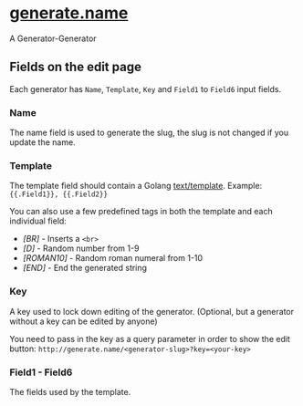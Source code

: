 # [generate.name](http://generate.name)

A Generator-Generator

## Fields on the edit page

Each generator has `Name`, `Template`, `Key` and `Field1` to `Field6` input fields.

### Name

The name field is used to generate the slug, the slug is not changed if you update the name.

### Template

The template field should contain a Golang [text/template](http://golang.org/pkg/text/template/).
Example: `{{.Field1}}, {{.Field2}}`

You can also use a few predefined tags in both the template and each individual field:

 - *[BR]* - Inserts a `<br>`
 - *[D]* - Random number from 1-9
 - *[ROMAN10]* - Random roman numeral from 1-10
 - *[END]* - End the generated string

### Key

A key used to lock down editing of the generator.
(Optional, but a generator without a key can be edited by anyone)

You need to pass in the key as a query parameter in order to show the edit button:
`http://generate.name/<generator-slug>?key=<your-key>`

### Field1 - Field6

The fields used by the template.
